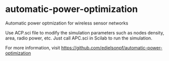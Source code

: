 # automatic-power-optimization
Automatic power optmization for wireless sensor networks

Use ACP.sci file to modify the simulation parameters such as nodes density, area, radio power, etc.
Just call APC.sci in Scilab to run the simulation.

For more information, visit https://github.com/edielsonpf/automatic-power-optimization
